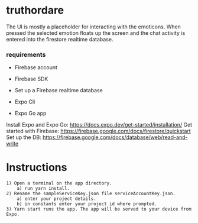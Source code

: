 # truthordare
The UI is mostly a placeholder for interacting with the emoticons. When pressed the selected emotion floats up the screen and the chat activity is entered into the firestore realtime database.

### requirements
- Firebase account
- Firebase SDK
- Set up a Firebase realtime database

- Expo Cli
- Expo Go app


 Install Expo and Expo Go: https://docs.expo.dev/get-started/installation/ 
 Get started with Firebase: https://firebase.google.com/docs/firestore/quickstart 
 Set up the DB: https://firebase.google.com/docs/database/web/read-and-write

 # Instructions
    1) Open a terminal on the app directory.
        a) run yarn install.
    2) Rename the sampleServiceKey.json file serviceAccountKey.json.
        a) enter your project details.
        b) in constants enter your project id where prompted.
    3) Yarn start runs the app. The app will be served to your device from Expo.

